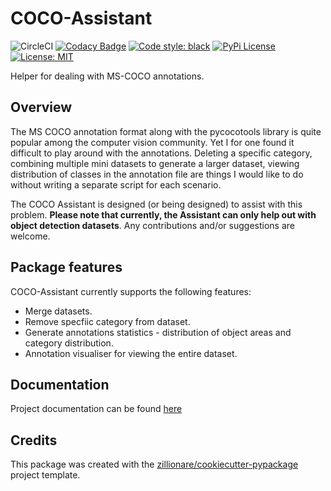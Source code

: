 # COCO-Assistant

![CircleCI](https://img.shields.io/circleci/build/github/ashnair1/COCO-Assistant?&label=Build&logo=CircleCI)
[![Codacy Badge](https://img.shields.io/codacy/grade/5299d18c95da4991b4f3a6ae6e8a0b7a/master?label=Code%20Quality&logo=Codacy)](https://app.codacy.com/gh/ashnair1/COCO-Assistant/dashboard)
[![Code style: black](https://img.shields.io/badge/Code%20Style-black-000000.svg)](https://github.com/psf/black)
[![PyPi License](https://img.shields.io/pypi/v/coco-assistant?branch=master&label=PyPi%20Version&logo=PyPi&logoColor=ffffff&labelColor=306998&color=FFD43B&style=flat)](https://pypi.org/project/coco-assistant/)
[![License: MIT](https://img.shields.io/badge/License-MIT-yellow.svg)](https://img.shields.io/github/license/ashnair1/COCO-Assistant?color=yellow&label=License&logo=MIT)

Helper for dealing with MS-COCO annotations.

## Overview

The MS COCO annotation format along with the pycocotools library is quite
popular among the computer vision community. Yet I for one found it difficult to
play around with the annotations. Deleting a specific category, combining
multiple mini datasets to generate a larger dataset, viewing distribution of
classes in the annotation file are things I would like to do without writing a
separate script for each scenario.

The COCO Assistant is designed (or being designed) to assist with this problem.
**Please note that currently, the Assistant can only help out with object
detection datasets**. Any contributions and/or suggestions are welcome.

## Package features

COCO-Assistant currently supports the following features:

-   Merge datasets.
-   Remove specfiic category from dataset.
-   Generate annotations statistics - distribution of object areas and category distribution.
-   Annotation visualiser for viewing the entire dataset.

## Documentation
Project documentation can be found [here](https://ashnair1.github.io/COCO-Assistant/index)

## Credits

This package was created with the [zillionare/cookiecutter-pypackage](https://github.com/zillionare/cookiecutter-pypackage) project template.
